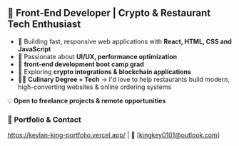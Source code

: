 ## 🚀 Front-End Developer | Crypto & Restaurant Tech Enthusiast

- 🔹 Building fast, responsive web applications with **React, HTML, CSS and JavaScript**
- 🔹 Passionate about **UI/UX, performance optimization**
- 🔹  **front-end development boot camp grad**
- 🔹 Exploring **crypto integrations & blockchain applications**
- 👨‍🍳 **Culinary Degree + Tech** → I'd love to help restaurants build modern, high-converting websites & online ordering systems  

💡 **Open to freelance projects & remote opportunities**  

### 📌 Portfolio & Contact
https://keylan-king-portfolio.vercel.app/ | 📧 [kingkey0101@outlook.com]

<!---
kingkey0101/kingkey0101 is a ✨ special ✨ repository because its `README.md` (this file) appears on your GitHub profile.
You can click the Preview link to take a look at your changes.
--->
